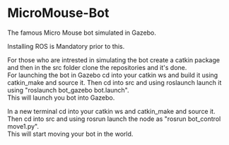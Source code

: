 # MicroMouse-Bot
The famous Micro Mouse bot simulated in Gazebo.<br>

Installing ROS is Mandatory prior to this.<br>

For those who are intrested in simulating the bot create a catkin package and then in the src folder clone the repositories and  it's done.<br>
For launching the bot in Gazebo cd into your catkin ws and build it using catkin_make and source it. Then cd into src and using roslaunch launch it using "roslaunch bot_gazebo bot.launch".<br>
This will launch you bot into Gazebo.<br>

In a new terminal cd into your catkin ws and catkin_make and source it. Then cd into src and using rosrun launch the node as "rosrun bot_control move1.py".<br>
This will start moving your bot in the world.<br>

